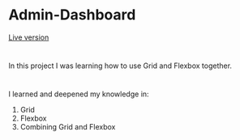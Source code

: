 # Admin-Dashboard
[Live version](https://clydecode.github.io/Admin-Dashboard/)
#
In this project I was learning how to use Grid and Flexbox together.
#
I learned and deepened my knowledge in:
1. Grid
2. Flexbox
3. Combining Grid and Flexbox
